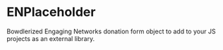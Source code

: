 # ENPlaceholder
Bowdlerized Engaging Networks donation form object to add to your JS projects as an external library.
